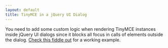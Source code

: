 ```yaml
---
layout: default
title: TinyMCE in a jQuery UI Dialog
---
```


You need to add some custom logic when rendering TinyMCE instances inside jQuery UI dialogs since it blocks all focus in calls of elements outside the dialog. [Check this fiddle out](http://fiddle.tinymce.com/rsdaab) for a working example.
